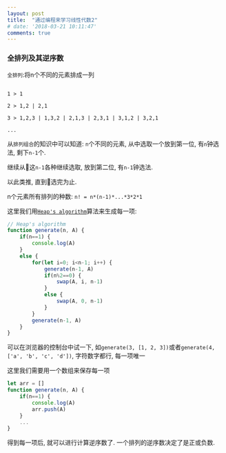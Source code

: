 ```yaml
---
layout: post
title:  "通过编程来学习线性代数2"
# date: '2018-03-21 10:11:47'
comments: true
---
```



### 全排列及其逆序数

`全排列`:将n个不同的元素排成一列

```

1 > 1

2 > 1,2 | 2,1

3 > 1,2,3 | 1,3,2 | 2,1,3 | 2,3,1 | 3,1,2 | 3,2,1

...

```

从`排列组合`的知识中可以知道: `n`个不同的元素, 从中选取一个放到第一位, 有`n`钟选法, 剩下`n-1`个.

继续从这`n-1`各种继续选取, 放到第二位, 有`n-1`钟选法.

以此类推, 直到选完为止.

n个元素所有排列的种数: `n! = n*(n-1)*...*3*2*1`


这里我们用[`Heap's algorithm`](https://en.wikipedia.org/wiki/Heap%27s_algorithm)算法来生成每一项:

```js
// Heap's algorithm
function generate(n, A) {
    if(n==1) {
        console.log(A)
    }
    else {
        for(let i=0; i<n-1; i++) {
            generate(n-1, A)
            if(n%2==0) {
                swap(A, i, n-1)
            }
            else {
                swap(A, 0, n-1)
            }
        }
        generate(n-1, A)
    }
}
```

可以在浏览器的控制台中试一下, 如`generate(3, [1, 2, 3])`或者``generate(4, ['a', 'b', 'c', 'd'])``, 字符数字都行, 每一项唯一

这里我们需要用一个数组来保存每一项

```js
let arr = []
function generate(n, A) {
    if(n==1) {
        console.log(A)
        arr.push(A)
    }
    ...
}

```

得到每一项后, 就可以进行计算逆序数了. 一个排列的逆序数决定了是正或负数.
